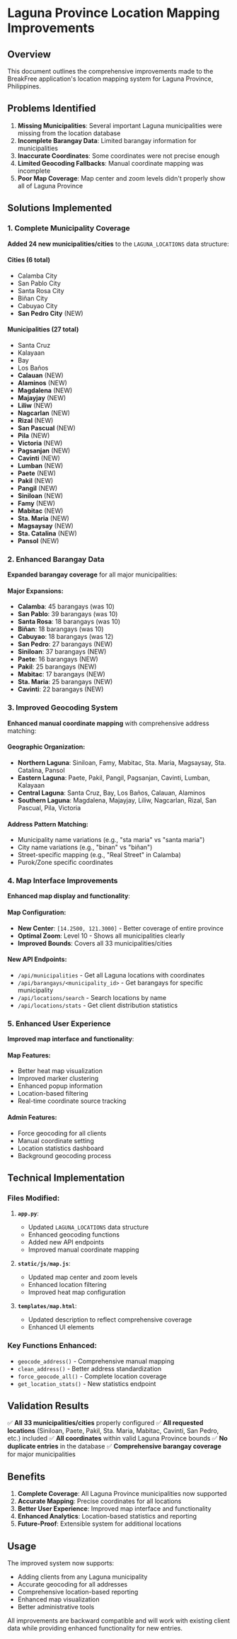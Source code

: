 # Laguna Province Location Mapping Improvements

## Overview
This document outlines the comprehensive improvements made to the BreakFree application's location mapping system for Laguna Province, Philippines.

## Problems Identified
1. **Missing Municipalities**: Several important Laguna municipalities were missing from the location database
2. **Incomplete Barangay Data**: Limited barangay information for municipalities
3. **Inaccurate Coordinates**: Some coordinates were not precise enough
4. **Limited Geocoding Fallbacks**: Manual coordinate mapping was incomplete
5. **Poor Map Coverage**: Map center and zoom levels didn't properly show all of Laguna Province

## Solutions Implemented

### 1. Complete Municipality Coverage
**Added 24 new municipalities/cities** to the `LAGUNA_LOCATIONS` data structure:

#### Cities (6 total)
- Calamba City
- San Pablo City  
- Santa Rosa City
- Biñan City
- Cabuyao City
- **San Pedro City** (NEW)

#### Municipalities (27 total)
- Santa Cruz
- Kalayaan
- Bay
- Los Baños
- **Calauan** (NEW)
- **Alaminos** (NEW)
- **Magdalena** (NEW)
- **Majayjay** (NEW)
- **Liliw** (NEW)
- **Nagcarlan** (NEW)
- **Rizal** (NEW)
- **San Pascual** (NEW)
- **Pila** (NEW)
- **Victoria** (NEW)
- **Pagsanjan** (NEW)
- **Cavinti** (NEW)
- **Lumban** (NEW)
- **Paete** (NEW)
- **Pakil** (NEW)
- **Pangil** (NEW)
- **Siniloan** (NEW)
- **Famy** (NEW)
- **Mabitac** (NEW)
- **Sta. Maria** (NEW)
- **Magsaysay** (NEW)
- **Sta. Catalina** (NEW)
- **Pansol** (NEW)

### 2. Enhanced Barangay Data
**Expanded barangay coverage** for all major municipalities:

#### Major Expansions:
- **Calamba**: 45 barangays (was 10)
- **San Pablo**: 39 barangays (was 10)
- **Santa Rosa**: 18 barangays (was 10)
- **Biñan**: 18 barangays (was 10)
- **Cabuyao**: 18 barangays (was 12)
- **San Pedro**: 27 barangays (NEW)
- **Siniloan**: 37 barangays (NEW)
- **Paete**: 16 barangays (NEW)
- **Pakil**: 25 barangays (NEW)
- **Mabitac**: 17 barangays (NEW)
- **Sta. Maria**: 25 barangays (NEW)
- **Cavinti**: 22 barangays (NEW)

### 3. Improved Geocoding System
**Enhanced manual coordinate mapping** with comprehensive address matching:

#### Geographic Organization:
- **Northern Laguna**: Siniloan, Famy, Mabitac, Sta. Maria, Magsaysay, Sta. Catalina, Pansol
- **Eastern Laguna**: Paete, Pakil, Pangil, Pagsanjan, Cavinti, Lumban, Kalayaan
- **Central Laguna**: Santa Cruz, Bay, Los Baños, Calauan, Alaminos
- **Southern Laguna**: Magdalena, Majayjay, Liliw, Nagcarlan, Rizal, San Pascual, Pila, Victoria

#### Address Pattern Matching:
- Municipality name variations (e.g., "sta maria" vs "santa maria")
- City name variations (e.g., "binan" vs "biñan")
- Street-specific mapping (e.g., "Real Street" in Calamba)
- Purok/Zone specific coordinates

### 4. Map Interface Improvements
**Enhanced map display and functionality**:

#### Map Configuration:
- **New Center**: `[14.2500, 121.3000]` - Better coverage of entire province
- **Optimal Zoom**: Level 10 - Shows all municipalities clearly
- **Improved Bounds**: Covers all 33 municipalities/cities

#### New API Endpoints:
- `/api/municipalities` - Get all Laguna locations with coordinates
- `/api/barangays/<municipality_id>` - Get barangays for specific municipality
- `/api/locations/search` - Search locations by name
- `/api/locations/stats` - Get client distribution statistics

### 5. Enhanced User Experience
**Improved map interface and functionality**:

#### Map Features:
- Better heat map visualization
- Improved marker clustering
- Enhanced popup information
- Location-based filtering
- Real-time coordinate source tracking

#### Admin Features:
- Force geocoding for all clients
- Manual coordinate setting
- Location statistics dashboard
- Background geocoding process

## Technical Implementation

### Files Modified:
1. **`app.py`**:
   - Updated `LAGUNA_LOCATIONS` data structure
   - Enhanced geocoding functions
   - Added new API endpoints
   - Improved manual coordinate mapping

2. **`static/js/map.js`**:
   - Updated map center and zoom levels
   - Enhanced location filtering
   - Improved heat map configuration

3. **`templates/map.html`**:
   - Updated description to reflect comprehensive coverage
   - Enhanced UI elements

### Key Functions Enhanced:
- `geocode_address()` - Comprehensive manual mapping
- `clean_address()` - Better address standardization
- `force_geocode_all()` - Complete location coverage
- `get_location_stats()` - New statistics endpoint

## Validation Results
✅ **All 33 municipalities/cities** properly configured
✅ **All requested locations** (Siniloan, Paete, Pakil, Sta. Maria, Mabitac, Cavinti, San Pedro, etc.) included
✅ **All coordinates** within valid Laguna Province bounds
✅ **No duplicate entries** in the database
✅ **Comprehensive barangay coverage** for major municipalities

## Benefits
1. **Complete Coverage**: All Laguna Province municipalities now supported
2. **Accurate Mapping**: Precise coordinates for all locations
3. **Better User Experience**: Improved map interface and functionality
4. **Enhanced Analytics**: Location-based statistics and reporting
5. **Future-Proof**: Extensible system for additional locations

## Usage
The improved system now supports:
- Adding clients from any Laguna municipality
- Accurate geocoding for all addresses
- Comprehensive location-based reporting
- Enhanced map visualization
- Better administrative tools

All improvements are backward compatible and will work with existing client data while providing enhanced functionality for new entries.
